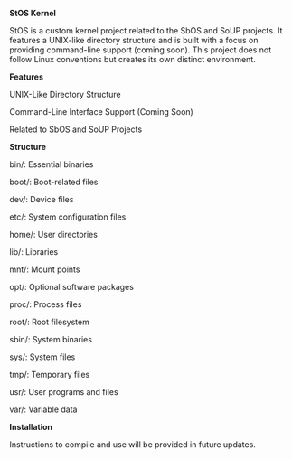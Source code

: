 **StOS Kernel**

StOS is a custom kernel project related to the SbOS and SoUP projects. It features a UNIX-like directory structure and is built with a focus on providing command-line support (coming soon). This project does not follow Linux conventions but creates its own distinct environment.

**Features**

UNIX-Like Directory Structure

Command-Line Interface Support (Coming Soon)

Related to SbOS and SoUP Projects

**Structure**

bin/: Essential binaries

boot/: Boot-related files

dev/: Device files

etc/: System configuration files

home/: User directories

lib/: Libraries

mnt/: Mount points

opt/: Optional software packages

proc/: Process files

root/: Root filesystem

sbin/: System binaries

sys/: System files

tmp/: Temporary files

usr/: User programs and files

var/: Variable data



**Installation**

Instructions to compile and use will be provided in future updates.
